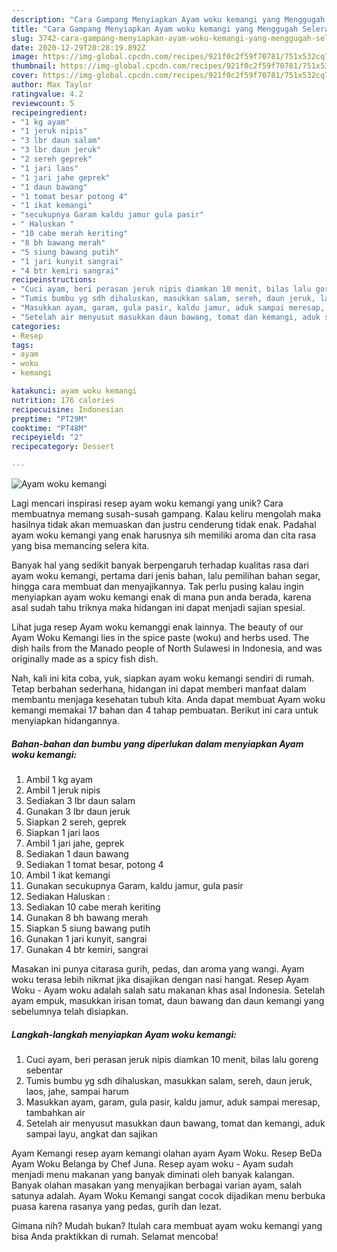 ```yaml
---
description: "Cara Gampang Menyiapkan Ayam woku kemangi yang Menggugah Selera"
title: "Cara Gampang Menyiapkan Ayam woku kemangi yang Menggugah Selera"
slug: 3742-cara-gampang-menyiapkan-ayam-woku-kemangi-yang-menggugah-selera
date: 2020-12-29T20:28:19.892Z
image: https://img-global.cpcdn.com/recipes/921f0c2f59f70781/751x532cq70/ayam-woku-kemangi-foto-resep-utama.jpg
thumbnail: https://img-global.cpcdn.com/recipes/921f0c2f59f70781/751x532cq70/ayam-woku-kemangi-foto-resep-utama.jpg
cover: https://img-global.cpcdn.com/recipes/921f0c2f59f70781/751x532cq70/ayam-woku-kemangi-foto-resep-utama.jpg
author: Max Taylor
ratingvalue: 4.2
reviewcount: 5
recipeingredient:
- "1 kg ayam"
- "1 jeruk nipis"
- "3 lbr daun salam"
- "3 lbr daun jeruk"
- "2 sereh geprek"
- "1 jari laos"
- "1 jari jahe geprek"
- "1 daun bawang"
- "1 tomat besar potong 4"
- "1 ikat kemangi"
- "secukupnya Garam kaldu jamur gula pasir"
- " Haluskan "
- "10 cabe merah keriting"
- "8 bh bawang merah"
- "5 siung bawang putih"
- "1 jari kunyit sangrai"
- "4 btr kemiri sangrai"
recipeinstructions:
- "Cuci ayam, beri perasan jeruk nipis diamkan 10 menit, bilas lalu goreng sebentar"
- "Tumis bumbu yg sdh dihaluskan, masukkan salam, sereh, daun jeruk, laos, jahe, sampai harum"
- "Masukkan ayam, garam, gula pasir, kaldu jamur, aduk sampai meresap, tambahkan air"
- "Setelah air menyusut masukkan daun bawang, tomat dan kemangi, aduk sampai layu, angkat dan sajikan"
categories:
- Resep
tags:
- ayam
- woku
- kemangi

katakunci: ayam woku kemangi 
nutrition: 176 calories
recipecuisine: Indonesian
preptime: "PT29M"
cooktime: "PT48M"
recipeyield: "2"
recipecategory: Dessert

---
```



![Ayam woku kemangi](https://img-global.cpcdn.com/recipes/921f0c2f59f70781/751x532cq70/ayam-woku-kemangi-foto-resep-utama.jpg)

Lagi mencari inspirasi resep ayam woku kemangi yang unik? Cara membuatnya memang susah-susah gampang. Kalau keliru mengolah maka hasilnya tidak akan memuaskan dan justru cenderung tidak enak. Padahal ayam woku kemangi yang enak harusnya sih memiliki aroma dan cita rasa yang bisa memancing selera kita.

Banyak hal yang sedikit banyak berpengaruh terhadap kualitas rasa dari ayam woku kemangi, pertama dari jenis bahan, lalu pemilihan bahan segar, hingga cara membuat dan menyajikannya. Tak perlu pusing kalau ingin menyiapkan ayam woku kemangi enak di mana pun anda berada, karena asal sudah tahu triknya maka hidangan ini dapat menjadi sajian spesial.

Lihat juga resep Ayam woku kemanggi enak lainnya. The beauty of our Ayam Woku Kemangi lies in the spice paste (woku) and herbs used. The dish hails from the Manado people of North Sulawesi in Indonesia, and was originally made as a spicy fish dish.


Nah, kali ini kita coba, yuk, siapkan ayam woku kemangi sendiri di rumah. Tetap berbahan sederhana, hidangan ini dapat memberi manfaat dalam membantu menjaga kesehatan tubuh kita. Anda dapat membuat Ayam woku kemangi memakai 17 bahan dan 4 tahap pembuatan. Berikut ini cara untuk menyiapkan hidangannya.

<!--inarticleads1-->

##### Bahan-bahan dan bumbu yang diperlukan dalam menyiapkan Ayam woku kemangi:

1. Ambil 1 kg ayam
1. Ambil 1 jeruk nipis
1. Sediakan 3 lbr daun salam
1. Gunakan 3 lbr daun jeruk
1. Siapkan 2 sereh, geprek
1. Siapkan 1 jari laos
1. Ambil 1 jari jahe, geprek
1. Sediakan 1 daun bawang
1. Sediakan 1 tomat besar, potong 4
1. Ambil 1 ikat kemangi
1. Gunakan secukupnya Garam, kaldu jamur, gula pasir
1. Sediakan  Haluskan :
1. Sediakan 10 cabe merah keriting
1. Gunakan 8 bh bawang merah
1. Siapkan 5 siung bawang putih
1. Gunakan 1 jari kunyit, sangrai
1. Gunakan 4 btr kemiri, sangrai


Masakan ini punya citarasa gurih, pedas, dan aroma yang wangi. Ayam woku terasa lebih nikmat jika disajikan dengan nasi hangat. Resep Ayam Woku - Ayam woku adalah salah satu makanan khas asal Indonesia. Setelah ayam empuk, masukkan irisan tomat, daun bawang dan daun kemangi yang sebelumnya telah disiapkan. 

<!--inarticleads2-->

##### Langkah-langkah menyiapkan Ayam woku kemangi:

1. Cuci ayam, beri perasan jeruk nipis diamkan 10 menit, bilas lalu goreng sebentar
1. Tumis bumbu yg sdh dihaluskan, masukkan salam, sereh, daun jeruk, laos, jahe, sampai harum
1. Masukkan ayam, garam, gula pasir, kaldu jamur, aduk sampai meresap, tambahkan air
1. Setelah air menyusut masukkan daun bawang, tomat dan kemangi, aduk sampai layu, angkat dan sajikan


Ayam Kemangi resep ayam kemangi olahan ayam Ayam Woku. Resep BeDa Ayam Woku Belanga by Chef Juna. Resep ayam woku - Ayam sudah menjadi menu makanan yang banyak diminati oleh banyak kalangan. Banyak olahan masakan yang menyajikan berbagai varian ayam, salah satunya adalah. Ayam Woku Kemangi sangat cocok dijadikan menu berbuka puasa karena rasanya yang pedas, gurih dan lezat. 

Gimana nih? Mudah bukan? Itulah cara membuat ayam woku kemangi yang bisa Anda praktikkan di rumah. Selamat mencoba!

